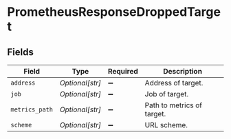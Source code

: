 # PrometheusResponseDroppedTarget


## Fields

| Field                      | Type                       | Required                   | Description                |
| -------------------------- | -------------------------- | -------------------------- | -------------------------- |
| `address`                  | *Optional[str]*            | :heavy_minus_sign:         | Address of target.         |
| `job`                      | *Optional[str]*            | :heavy_minus_sign:         | Job of target.             |
| `metrics_path`             | *Optional[str]*            | :heavy_minus_sign:         | Path to metrics of target. |
| `scheme`                   | *Optional[str]*            | :heavy_minus_sign:         | URL scheme.                |